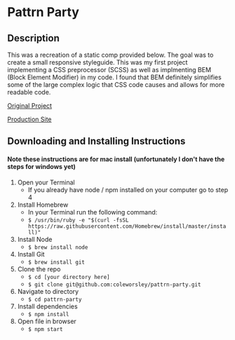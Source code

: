 # Pattrn Party

## Description
This was a recreation of a static comp provided below. The goal was to create a small responsive styleguide. This was my first project implementing a CSS preprocessor (SCSS) as well as implmenting BEM (Block Element Modifier) in my code. I found that BEM definitely simplifies some of the large complex logic that CSS code causes and allows for more readable code.


[Original Project](http://frontend.turing.io/projects/pattrn-party.html)

[Production Site](https://coleworsley.github.io/pattrn-party)

## Downloading and Installing Instructions
#### Note these instructions are for mac install (unfortunately I don't have the steps for windows yet) 

1. Open your Terminal 
   * If you already have node / npm installed on your computer go to step 4
2. Install Homebrew
   * In your Terminal run the following command: 
   * `$ /usr/bin/ruby -e "$(curl -fsSL https://raw.githubusercontent.com/Homebrew/install/master/install)"`
3. Install Node
   * `$ brew install node`
4. Install Git
   * `$ brew install git`
5. Clone the repo
   * `$ cd [your directory here]`
   * `$ git clone git@github.com:coleworsley/pattrn-party.git`
6. Navigate to directory
   * `$ cd pattrn-party`
6. Install dependencies
   * `$ npm install`
7. Open file in browser
   * `$ npm start`
 
